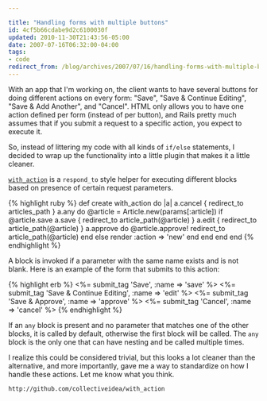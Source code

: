 ```yaml
---

title: "Handling forms with multiple buttons"
id: 4cf5b66cdabe9d2c6100030f
updated: 2010-11-30T21:43:56-05:00
date: 2007-07-16T06:32:00-04:00
tags:
- code
redirect_from: /blog/archives/2007/07/16/handling-forms-with-multiple-buttons/
---
```


With an app that I'm working on, the client wants to have several buttons for doing different actions on every form: "Save", "Save & Continue Editing", "Save & Add Another", and "Cancel". HTML only allows you to have one action defined per form (instead of per button), and Rails pretty much assumes that if you submit a request to a specific action, you expect to execute it.

So, instead of littering my code with all kinds of `if/else` statements, I decided to wrap up the functionality into a little plugin that makes it a little cleaner.

[`with_action`](http://github.com/collectiveidea/with_action) is a `respond_to` style helper for executing different blocks based on presence of certain request parameters.

{% highlight ruby %}
def create
  with_action do |a|
    a.cancel { redirect_to articles_path }
    a.any do
      @article = Article.new(params[:article])
      if @article.save
        a.save { redirect_to article_path(@article) }
        a.edit { redirect_to article_path(@article) }
        a.approve do
          @article.approve!
          redirect_to article_path(@article)
        end
      else
        render :action => 'new'
      end
    end
  end
end
{% endhighlight %}

A block is invoked if a parameter with the same name exists and is not blank. Here is an example of the form that submits to this action:

{% highlight erb %}
<%= submit_tag 'Save', :name => 'save' %>
<%= submit_tag 'Save & Continue Editing', :name => 'edit' %>
<%= submit_tag 'Save & Approve', :name => 'approve' %>
<%= submit_tag 'Cancel', :name => 'cancel' %>
{% endhighlight %}

If an `any` block is present and no parameter that matches one of the other blocks, it is called by default, otherwise the first block will be called. The `any` block is the only one that can have nesting and be called multiple times.

I realize this could be considered trivial, but this looks a lot cleaner than the alternative, and more importantly, gave me a way to standardize on how I handle these actions. Let me know what you think.

    http://github.com/collectiveidea/with_action
